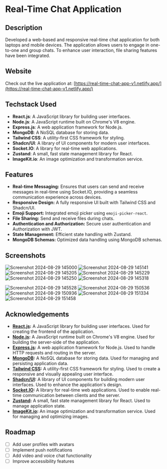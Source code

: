 # Real-Time Chat Application

## Description
Developed a web-based and responsive real-time chat application for both laptops and mobile devices. The application allows users to engage in one-to-one and group chats. To enhance user interaction, file sharing features have been integrated.

## Website

Check out the live application at: [https://real-time-chat-app-v1.netlify.app/](https://real-time-chat-app-v1.netlify.app/)

## Techstack Used

- **React.js**: A JavaScript library for building user interfaces.
- **Node.js**: A JavaScript runtime built on Chrome's V8 engine.
- **Express.js**: A web application framework for Node.js.
- **MongoDB**: A NoSQL database for storing data.
- **Tailwind CSS**: A utility-first CSS framework for styling.
- **Shadcn/UI**: A library of UI components for modern user interfaces.
- **Socket.IO**: A library for real-time web applications.
- **Zustand**: A small, fast state management library for React.
- **ImageKit.io**: An image optimization and transformation service.

## Features

- **Real-time Messaging:** Ensures that users can send and receive messages in real-time using Socket.IO, providing a seamless communication experience across devices.
- **Responsive Design:** A fully responsive UI built with Tailwind CSS and Shadcn/UI.
- **Emoji Support:** Integrated emoji picker using `emoji-picker-react`.
- **File Sharing:** Send and receive files during chats.
- **Authentication and Authorization:** Secure user authentication and Authorization with JWT.
- **State Management:** Efficient state handling with Zustand.
- **MongoDB Schemas:** Optimized data handling using MongoDB schemas.

## Screenshots

![Screenshot 2024-08-29 145000](https://github.com/user-attachments/assets/19e1d8c3-55c2-4a95-a8cd-ace8095cc5db)
![Screenshot 2024-08-29 145141](https://github.com/user-attachments/assets/16ea5631-5cf4-488b-83bb-cde0155a3604)
![Screenshot 2024-08-29 145205](https://github.com/user-attachments/assets/00010d2f-24e4-41c1-a641-8875da3f65f1)
![Screenshot 2024-08-29 145229](https://github.com/user-attachments/assets/14ac9ea4-a405-488e-84b7-482cb3af0f6d)
![Screenshot 2024-08-29 145250](https://github.com/user-attachments/assets/6da60f84-7728-4aba-9574-954a9a300bf9)
![Screenshot 2024-08-29 145318](https://github.com/user-attachments/assets/bf5bb65a-4086-40ad-bf9d-0e8e04f7305f)


![Screenshot 2024-08-29 145528](https://github.com/user-attachments/assets/b0e1138e-3a4a-4d05-a0d8-1fed43704377)
![Screenshot 2024-08-29 150536](https://github.com/user-attachments/assets/7006862b-7d5b-437d-8ce0-328ba9a9b23f)
![Screenshot 2024-08-29 150936](https://github.com/user-attachments/assets/c8206b09-be0d-43ef-a770-9922cc9e3e9a)
![Screenshot 2024-08-29 151334](https://github.com/user-attachments/assets/e772a3fe-9454-47c7-a4ac-3513e5d32f46)
![Screenshot 2024-08-29 151458](https://github.com/user-attachments/assets/3332d7eb-94a7-4475-b2f0-9caa8dd73a2c)


## Acknowledgements

- **[React.js](https://reactjs.org/):** A JavaScript library for building user interfaces. Used for creating the frontend of the application.
- **[Node.js](https://nodejs.org/):** A JavaScript runtime built on Chrome's V8 engine. Used for building the server-side of the application.
- **[Express.js](https://expressjs.com/):** A web application framework for Node.js. Used to handle HTTP requests and routing in the server.
- **[MongoDB](https://www.mongodb.com/):** A NoSQL database for storing data. Used for managing and persisting application data.
- **[Tailwind CSS](https://tailwindcss.com/):** A utility-first CSS framework for styling. Used to create a responsive and visually appealing user interface.
- **[Shadcn/UI](https://shadcn.dev/):** A library of UI components for building modern user interfaces. Used to enhance the application's design.
- **[Socket.IO](https://socket.io/):** A library for real-time web applications. Used to enable real-time communication between clients and the server.
- **[Zustand](https://zustand-demo.pmnd.rs/):** A small, fast state management library for React. Used to manage application state.
- **[ImageKit.io](https://imagekit.io/):** An image optimization and transformation service. Used for managing and optimizing images.


## Roadmap

- [ ] Add user profiles with avatars
- [ ] Implement push notifications
- [ ] Add video and voice chat functionality
- [ ] Improve accessibility features
